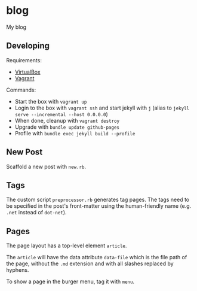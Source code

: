 # blog

My blog

## Developing

Requirements:

- [VirtualBox](https://www.virtualbox.org/)
- [Vagrant](https://www.vagrantup.com/)

Commands:

- Start the box with `vagrant up`
- Login to the box with `vagrant ssh` and start jekyll with `j`
  (alias to `jekyll serve --incremental --host 0.0.0.0`)
- When done, cleanup with `vagrant destroy`
- Upgrade with `bundle update github-pages`
- Profile with `bundle exec jekyll build --profile`

## New Post

Scaffold a new post with `new.rb`.

## Tags

The custom script `preprocessor.rb` generates tag pages. The tags need to be
specified in the post's front-matter using the human-friendly name (e.g. `.net`
instead of `dot-net`).

## Pages

The page layout has a top-level element `article`.

The `article` will have the data attribute `data-file` which is the file path of
the page, without the `.md` extension and with all slashes replaced by hyphens.

To show a page in the burger menu, tag it with `menu`.
